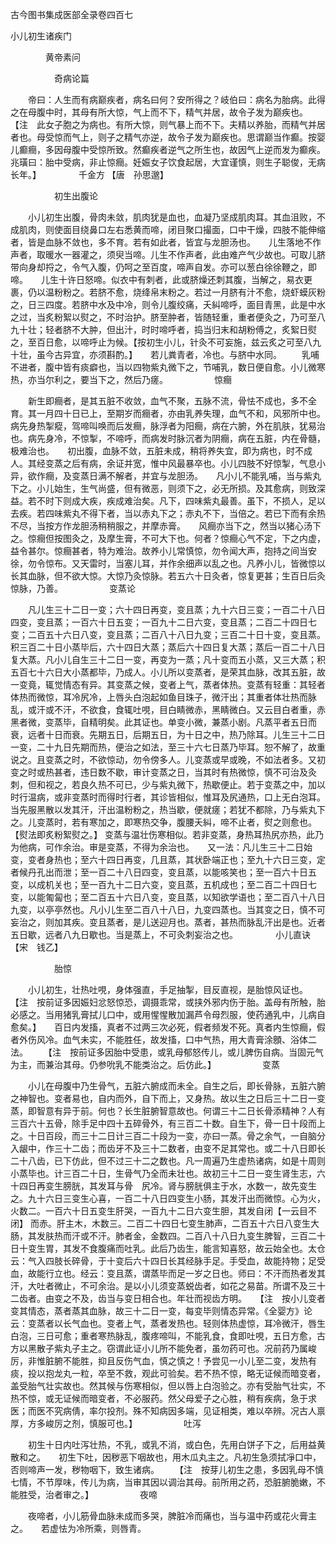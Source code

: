 <!-- { "loadSidebar": true } -->
古今图书集成医部全录卷四百七

小儿初生诸疾门

　　　　黄帝素问

　　　　　奇病论篇

　　帝曰：人生而有病巅疾者，病名曰何？安所得之？岐伯曰：病名为胎病。此得之在母腹中时，其母有所大惊，气上而不下，精气并居，故令子发为巅疾也。　　【注　此女子胞之为病也。有所大惊，则气暴上而不下。夫精以养胎，而精气并居者也。母受惊而气上，则子之精气亦逆，故令子发为巅疾也。思谓巅当作癫。按婴儿癫癎，多因母腹中受惊所致。然癫疾者逆气之所生也，故因气上逆而发为癫疾。兆璜曰：胎中受病，非止惊癎。妊娠女子饮食起居，大宜谨慎，则生子聪俊，无病长年。】
　　　　千金方 【唐　孙思邈】

　　　　　初生出腹论

　　小儿初生出腹，骨肉未敛，肌肉犹是血也，血凝乃坚成肌肉耳。其血沮败，不成肌肉，则使面目绕鼻口左右悉黄而啼，闭目聚口撮面，口中干燥，四肢不能伸缩者，皆是血脉不敛也，多不育。若有如此者，皆宜与龙胆汤也。　　儿生落地不作声者，取暖水一器灌之，须臾当啼。儿生不作声者，此由难产气少故也。可取儿脐带向身却捋之，令气入腹，仍呵之至百度，啼声自发。亦可以葱白徐徐鞭之，即啼。　　儿生十许日怒啼。似衣中有刺者，此或脐燥还刺其腹，当解之，易衣更裹，仍以温粉粉之。若脐不愈，烧绛帛末粉之。若过一月脐有汁不愈，烧虾蟆灰粉之，日三四度。若脐中水及中冷，则令儿腹绞痛，夭糾啼呼，面目青黑，此是中水之过，当炙粉絮以熨之，不时治护。脐至肿者，皆随轻重，重者便灸之，乃可至八九十壮；轻者脐不大肿，但出汁，时时啼呼者，捣当归末和胡粉傅之，炙絮日熨之，至百日愈，以啼呼止为候。【按初生小儿，针灸不可妄施，兹云炙之可至八九十壮，虽今古异宜，亦须斟酌。】　　若儿粪青者，冷也。与脐中水同。
　　乳哺不进者，腹中皆有痰癖也，当以四物紫丸微下之，节哺乳，数日便自愈。小儿微寒热，亦当尔利之，要当下之，然后乃瘥。
　　　　　惊癎

　　新生即癎者，是其五脏不收敛，血气不聚，五脉不流，骨怯不成也，多不全育。其一月四十日已上，至期岁而癎者，亦由乳养失理，血气不和，风邪所中也。病先身热掣瘲，驾啼叫唤而后发癎，脉浮者为阳癎，病在六腑，外在肌肤，犹易治也。病先身冷，不惊掣，不啼呼，而病发时脉沉者为阴癎，病在五脏，内在骨髓，极难治也。　　初出腹，血脉不敛，五脏未成，稍将养失宜，即为病也，时不成人。其经变蒸之后有病，余证并宽，惟中风最暴卒也。小儿四肢不好惊掣，气息小异，欲作癎，及变蒸日满不解者，并宜与龙胆汤。　　凡小儿不能乳哺，当与紫丸下之。小儿始生，生气尚盛，但有微恶，则须下之，必无所损。及其愈病，则致深益。若不时下则成大疾，疾成难治矣。凡下，四味紫丸最善。虽下，不损人，足以去疾。若四味紫丸不得下者，当以赤丸下之；赤丸不下，当倍之。若已下而有余热不尽，当按方作龙胆汤稍稍服之，并摩赤膏。　　风癎亦当下之，然当以猪心汤下之。惊癎但按图灸之，及摩生膏，不可大下也。何者？惊癎心气不定，下之内虚，益令甚尔。惊癎甚者，特为难治。故养小儿常慎惊，勿令闻大声，抱持之间当安徐，勿令惊布。又天雷时，当塞儿耳，并作余细声以乱之也。凡养小儿，皆微惊以长其血脉，但不欲大惊。大惊乃灸惊脉。若五六十日灸者，惊复更甚；生百日后灸惊脉，乃善。
　　　　　变蒸论

　　凡儿生三十二日一变；六十四日再变，变且蒸；九十六日三变；一百二十八日四变，变且蒸；一百六十日五变；一百九十二日六变，变且蒸；二百二十四日七变；二百五十六日八变，变且蒸；二百八十八日九变；三百二十日十变，变且蒸。积三百二十日小蒸毕后，六十四日大蒸；蒸后六十四日复大蒸；蒸后一百二十八日复大蒸。凡小儿自生三十二日一变，再变为一蒸；凡十变而五小蒸，又三大蒸；积五百七十六日大小蒸都毕，乃成人。小儿所以变蒸者，是荣其血脉，改其五脏，故一变竟，辄觉情态有异。其变蒸之候，变者上气，蒸者体热。变蒸有轻重：其轻者体热而微惊，耳冷尻冷，上唇头白泡起如鱼目珠子，微汗出；其重者体壮热而脉乱，或汗或不汗，不欲食，食辄吐哯，目白睛微赤，黑睛微白。又云目白者重，赤黑者微，变蒸毕，自精明矣。此其证也。单变小微，兼蒸小剧。凡蒸平者五日而衰，远者十日而衰。先期五日，后期五日，为十日之中，热乃除耳。儿生三十二日一变，二十九日先期而热，便治之如法，至三十六七日蒸乃毕耳。恕不解了，故重说之。且变蒸之时，不欲惊动，勿令傍多人。儿变蒸或早或晚，不如法者多。又初变之时或热甚者，违日数不歇，审计变蒸之日，当其时有热微惊，慎不可治及灸刺，但和视之，若良久热不可已，少与紫丸微下，热歇便止。若于变蒸之中，加以时行温病，或非变蒸时而得时行者，其诊皆相似，惟耳及尻通热，口上无白泡耳。当先服黑散以发其汗，汗出温粉粉之，热当歇，便就瘥；若犹不都除，乃与紫丸下之。儿变蒸时，若有寒加之，即寒热交争，腹腰夭糾，啼不止者，熨之则愈也。【熨法即炙粉絮熨之。】 变蒸与温壮伤寒相似。若非变蒸，身热耳热尻亦热，此乃为他病，可作余治。审是变蒸，不得为余治也。　　又一法：凡儿生三十二日始变，变者身热也；至六十四日再变，几且蒸，其状卧端正也；至九十六日三变，定者候丹孔出而泄；至一百二十八日四变，变且蒸，以能咳笑也；至一百六十日五变，以成机关也；至一百九十二日六变，变且蒸，五机成也；至二百二十四日七变，以能匍匐也；至二百五十六日八变，变且蒸，以知欲学语也；至二百八十八日九变，以亭亭然也。凡小儿生至二百八十八日，九变四蒸也。当其变之日，慎不可妄治之，则加其疾。变且蒸者，是儿送迎月也。蒸者，甚热而脉乱汗出是也。近者五日歇，远者八九日歇也。当是蒸上，不可灸刺妄治之也。
　　　　小儿直诀 【宋　钱乙】

　　　　　胎惊

　　小儿初生，壮热吐哯，身体强直，手足抽掣，目反直视，是胎惊风证也。　　 【注　按前证多因娠妇忿怒惊恐，调摄乖常，或挟外邪内伤于胎。盖母有所触，胎必感之。当用猪乳膏拭儿口中，或用惺惺散加漏芦令母烈服，使药通乳中，儿病自愈矣。】　　百日内发搐，真者不过两三次必死，假者频发不死。真者内生惊癎，假者外伤风冷。血气未实，不能胜任，故发搐，口中气热，用大青膏涂顖、浴体二法。　　 【注　按前证多因胎中受患，或乳母郁怒传儿，或儿脾伤自病。当固元气为主，而兼治其母。仍参吮乳不能类治之。后仿此。】
　　　　　变蒸

　　小儿在母腹中乃生骨气，五脏六腑成而未全。自生之后，即长骨脉，五脏六腑之神智也。变者易也，自内而外，自下而上，又身热。故以生之日后三十二日一变蒸，即智意有异于前。何也？长生脏腑智意故也。何谓三十二日长骨添精神？人有三百六十五骨，除手足中四十五碎骨外，有三百二十数。自生下，骨一日十段而上之。十日百段，而三十二日计三百二十段为一变，亦曰一蒸。骨之余气，一自脑分入龈中，作三十二齿；而齿牙不及三十二数者，由变不足其常也。或二十八日即长二十八齿，已下仿此，但不过三十二之数也。凡一周遍乃生虚热诸病，如是十周则小蒸毕也。计三百二十日，生骨气乃全而未壮也。故初三十二日一变生肾生志，六十四日再变生膀胱，其发耳与骨　尻冷。肾与膀胱俱主于水，水数一，故先变生之。九十六日三变生心喜，一百二十八日四变生小肠，其发汗出而微惊。心为火，火数二。一百六十日五变生肝哭，一百九十二日六变生胆，其发自闭【一云目不闭】 而赤。肝主木，木数三。二百二十四日七变生肺声，二百五十六日八变生大肠，其发肤热而汗或不汗。肺者金，金数四。二百八十八日九变生脾智，三百二十日十变生胃，其发不食腹痛而吐乳。此后乃齿生，能言知喜怒，故云始全也。太仓云：气入四肢长碎骨，于十变后六十四日长其经脉手足。手受血，故能持物；足受血，故能行立也。经云：变且蒸，谓蒸毕而足一岁之日也。师曰：不汗而热者发其汗，大吐者微止，不可余治。是以小儿须变蒸蜕齿者，如花之易苗。所谓不及三十二齿者。由变之不及，齿当与变日相合也。年壮而视齿方明。　　【注　按小儿变者变其情态，蒸者蒸其血脉，故三十二日一变，每变毕则情态异常。《全婴方》论云：变蒸者以长气血也。变者上气，蒸者发热也。轻则体热虚惊，耳冷微汗，唇生白泡，三日可愈；重者寒热脉乱，腹疼啼叫，不能乳食，食即吐哯，五日方愈，古方以黑散子紫丸子主之。窃谓此证小儿所不能免者，虽勿药可也。况前药乃属峻厉，非惟脏腑不能胜，抑且反伤气血，慎之慎之！予尝见一小儿至二变，发热有痰，投以抱龙丸一粒，卒至不救，观此可验矣。若不热不惊，略无证候而暗变者，盖受胎气壮实故也。然其候与伤寒相似，但以唇上白泡验之。亦有受胎气壮实，不热不惊，或无证候而暗变者，不必服药。然父母爱子之心胜，稍有疾病，急于求医；而医不究病倩，率尔投剂。殊不知病因多端，见证相类，难以卒辨。况古人禀厚，方多峻厉之剂，慎服可也。】
　　　　　吐泻

　　初生十日内吐泻壮热，不乳，或乳不消，或白色，先用白饼子下之，后用益黄散和之。　　初生下吐，因秽恶下咽故也，用木瓜丸主之。凡初生急须拭凈口中，否则啼声一发，秽物咽下，致生诸病。　　 【注　按芽儿初生之患，多因乳母不慎七情，不节厚味，传儿为病，当审其因以调治其母。前所用之药，恐脏腑脆嫩，不能胜受，治者审之。】
　　　　　夜啼

　　夜啼者，小儿筋骨血脉未成而多哭，脾脏冷而痛也，当与温中药或花火膏主之。　　若虚怯为冷所乘，则唇青。
